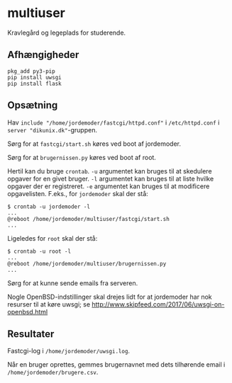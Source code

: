 # multiuser

Kravlegård og legeplads for studerende.


## Afhængigheder

```
pkg_add py3-pip
pip install uwsgi
pip install flask
```


## Opsætning

Hav `include "/home/jordemoder/fastcgi/httpd.conf"` i `/etc/httpd.conf`
i `server "dikunix.dk"`-gruppen.

Sørg for at `fastcgi/start.sh` køres ved boot af jordemoder.

Sørg for at `brugernissen.py` køres ved boot af root.

Hertil kan du bruge `crontab`. `-u` argumentet kan bruges til at skedulere
opgaver for en givet bruger. `-l` argumentet kan bruges til at liste hvilke
opgaver der er registreret. `-e` argumentet kan bruges til at modificere
opgavelisten. F.eks., for `jordemoder` skal der stå:

```
$ crontab -u jordemoder -l
...
@reboot /home/jordemoder/multiuser/fastcgi/start.sh
...
```

Ligeledes for `root` skal der stå:

```
$ crontab -u root -l
...
@reboot /home/jordemoder/multiuser/brugernissen.py
...
```

Sørg for at kunne sende emails fra serveren.

Nogle OpenBSD-indstillinger skal drejes lidt for at jordemoder har nok
resurser til at køre uwsgi; se
http://www.skipfeed.com/2017/06/uwsgi-on-openbsd.html


## Resultater

Fastcgi-log i `/home/jordemoder/uwsgi.log`.

Når en bruger oprettes, gemmes brugernavnet med dets tilhørende email i
`/home/jordemoder/brugere.csv`.
